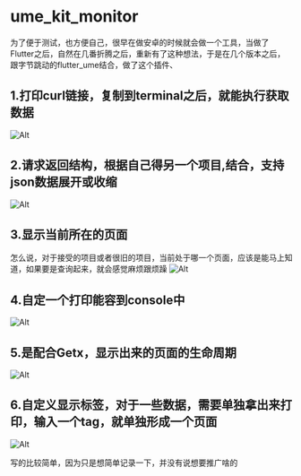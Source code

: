 # ume_kit_monitor

为了便于测试，也方便自己，很早在做安卓的时候就会做一个工具，当做了Flutter之后，自然在几番折腾之后，重新有了这种想法，于是在几个版本之后，跟字节跳动的flutter_ume结合，做了这个插件、

## 1.打印curl链接，复制到terminal之后，就能执行获取数据
![Alt](imgs/img_curl.jpg)

## 2.请求返回结构，根据自己得另一个项目[](),结合，支持json数据展开或收缩
![Alt](imgs/img_jsonviewer.jpg)

## 3.显示当前所在的页面
怎么说，对于接受的项目或者很旧的项目，当前处于哪一个页面，应该是能马上知道，如果要是查询起来，就会感觉麻烦跟烦躁
![Alt](imgs/img_page.jpg)

## 4.自定一个打印能容到console中
![Alt](imgs/img_console.jpg)

## 5.是配合Getx，显示出来的页面的生命周期
![Alt](imgs/img_lifecycle.jpg)

## 6.自定义显示标签，对于一些数据，需要单独拿出来打印，输入一个tag，就单独形成一个页面
![Alt](imgs/img_custom.jpg)


写的比较简单，因为只是想简单记录一下，并没有说想要推广啥的